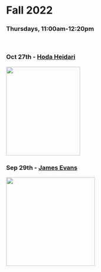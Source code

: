 # Fall 2022
### Thursdays, 11:00am-12:20pm

<br>

### Oct 27th - [Hoda Heidari](https://github.com/uchicago-computation-workshop/Fall2022/tree/master/10_27_hoda)

<div><img src="https://github.com/uchicago-computation-workshop/Fall2022/tree/master/10-27_hoda/HodaHeidari.jpg" width="200" height="240"></div>

### Sep 29th - [James Evans](https://github.com/uchicago-computation-workshop/Fall2022/tree/master/09_29_Evans)

<div><img src="https://macss.uchicago.edu/sites/macss.uchicago.edu/files/styles/columnwidth-wider/public/uploads/images/JamesEvans_0.jpg?itok=wYsSKKDu" width="240" height="240"></div>
















